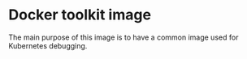 # Docker toolkit image

The main purpose of this image is to have a common image used for Kubernetes debugging. 